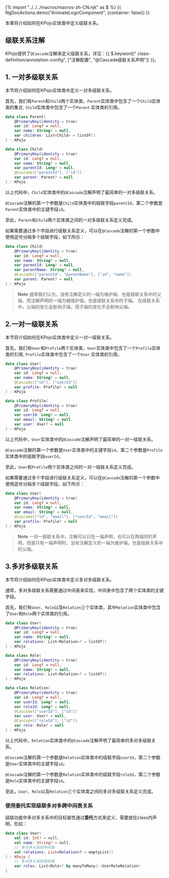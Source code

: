 {% import "../../../macros/macros-zh-CN.njk" as $ %}
{{ NgDocActions.demo("AnimateLogoComponent", {container: false}) }}

本章将介绍如何在KPojo实体类中定义级联关系。

## 级联关系注解

KPojo提供了`@Cascade`注解来定义级联关系，详见：{{ $.keyword("
class-definition/annotation-config", ["注解配置", "@Cascade级联关系声明"]) }}。

## 1. 一对多级联关系

本节将介绍如何在KPojo实体类中定义一对多级联关系。

首先，我们有`Parent`和`Child`两个实体类，`Parent`实体类中包含了一个`Child`实体类的集合, `Child`实体类中包含了一个`Parent`
实体类的引用。

```kotlin {5,13,14}
data class Parent(
    @PrimaryKey(identity = true)
    var id: Long? = null,
    var name: String? = null,
    var children: List<Child> = listOf()
) : KPojo

data class Child(
    @PrimaryKey(identity = true)
    var id: Long? = null,
    var name: String? = null,
    var parentId: Long? = null,
    @Cascade(["parentId"], ["id"])
    var parent: Parent? = null
) : KPojo
```

以上代码中，`Child`实体类中的`@Cascade`注解声明了最简单的一对多级联关系。

`@Cascade`注解的第一个参数是`Child`实体类中的级联字段`parentId`，第二个参数是`Parent`实体类中的主键字段`id`。

至此，`Parent`和`Child`两个实体类之间的一对多级联关系定义完成。

如果需要通过多个字段进行级联关系定义，可以在`@Cascade`注解的第一个参数中使用逗号分隔多个级联字段，如下所示：

```kotlin {7,8}
data class Child(
    @PrimaryKey(identity = true)
    var id: Long? = null,
    var name: String? = null,
    var parentId: Long? = null,
    var parentName: String? = null,
    @Cascade(["parentId", "parentName"], ["id", "name"])
    var parent: Parent? = null
) : KPojo
```

> **Note**
> 通常我们认为，没有注解定义的一端为维护端，也是级联关系中的父端，而注解声明的一端为被维护端，也是级联关系中的子端。
> 在级联关系中，父端的变化会影响子端，而子端的变化不会影响父端。

## 2.一对一级联关系

本节将介绍如何在KPojo实体类中定义一对一级联关系。

首先，我们有`User`和`Profile`两个实体类，`User`实体类中包含了一个`Profile`实体类的引用, `Profile`实体类中包含了一个`User`
实体类的引用。

```kotlin {5,6,14}
data class User(
    @PrimaryKey(identity = true)
    var id: Long? = null,
    var name: String? = null,
    @Cascade(["id"], ["userId"])
    var profile: Profile? = null
) : KPojo

data class Profile(
    @PrimaryKey(identity = true)
    var id: Long? = null,
    var userId: Long? = null,
    var email: String? = null,
    var user: User? = null
) : KPojo
```

以上代码中，`User`实体类中的`@Cascade`注解声明了最简单的一对一级联关系。

`@Cascade`注解的第一个参数是`User`实体类中的主键字段`id`，第二个参数是`Profile`实体类中的级联字段`userId`。

至此，`User`和`Profile`两个实体类之间的一对一级联关系定义完成。

如果需要通过多个字段进行级联关系定义，可以在`@Cascade`注解的第一个参数中使用逗号分隔多个级联字段，如下所示：

```kotlin {6,7}
data class User(
    @PrimaryKey(identity = true)
    var id: Long? = null,
    var name: String? = null,
    var email: String? = null,
    @Cascade(["id", "email"], ["userId", "email"])
    var profile: Profile? = null
) : KPojo
```

> **Note**
> 一对一级联关系中，注解可以只在一端声明，也可以在两端同时声明，但是只有一端声明时，没有注解定义的一端为维护端，也是级联关系中的父端。

## 3.多对多级联关系

本节将介绍如何在KPojo实体类中定义多对多级联关系。

通常，多对多级联关系需要通过中间表来实现，中间表中包含了两个实体类的主键字段。

首先，我们有`User`、`Role`以及`Relation`三个实体类，其中`Relation`实体类中包含了`User`和`Role`两个实体类的引用。

```kotlin {5,6,7,8}
data class User(
    @PrimaryKey(identity = true)
    var id: Long? = null,
    var name: String? = null,
    var relations: List<Relation>? = listOf()
) : KPojo

data class Role(
    @PrimaryKey(identity = true)
    var id: Long? = null,
    var name: String? = null,
    var relations: List<Relation>? = listOf()
) : KPojo

data class Relation(
    @PrimaryKey(identity = true)
    var id: Long? = null,
    var userId: Long? = null,
    var roleId: Long? = null,
    @Cascade(["userId"], ["id"])
    var user: User? = null,
    @Cascade(["roleId"], ["id"])
    var role: Role? = null
) : KPojo
```

以上代码中，`Relation`实体类中的`@Cascade`注解声明了最简单的多对多级联关系。

`@Cascade`注解的第一个参数是`Relation`实体类中的级联字段`userId`，第二个参数是`User`实体类中的主键字段`id`。

`@Cascade`注解的第一个参数是`Relation`实体类中的级联字段`roleId`，第二个参数是`Role`实体类中的主键字段`id`。

至此，`User`、`Role`以及`Relation`三个实体类之间的多对多级联关系定义完成。

### 使用委托实现级联多对多跨中间表关系

级联功能中多对多关系中的目标属性通过**委托**方式来定义，需要放在class内声明，形如：

```kotlin
data class User(
    val id: Int? = null,
    val name: String? = null,
    // 多对多关系的中间表
    val relations: List<Relation>? = emptyList()
) : KPojo {
    // 多对多关系的目标表
    var roles: List<Role>? by manyToMany(::UserRoleRelation)
}
```

